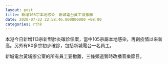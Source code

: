 ```yaml
---
layout: post
title: 新增105宗本地感染　新城電台員工須撤離
date: 2020-07-22 22:58:46.000000000 +08:00
categories: rthk
---
```


本港今日新增113宗新型肺炎確診個案，當中105宗屬本地感染，再創疫情以來新高。另外有80多宗初步確診，包括新城電台一名員工。

新城電台黃埔辦公室的所有員工要撤離，三條頻道暫時改播音樂節目。
